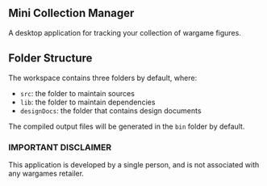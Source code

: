 ## Mini Collection Manager
A desktop application for tracking your collection of wargame figures.

## Folder Structure

The workspace contains three folders by default, where:

- `src`: the folder to maintain sources
- `lib`: the folder to maintain dependencies
- `designDocs`: the folder that contains design documents

The compiled output files will be generated in the `bin` folder by default.

### IMPORTANT DISCLAIMER ###
This application is developed by a single person, and is not associated with any wargames retailer. 
